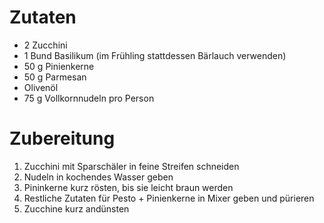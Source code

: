 # Zutaten
- 2 Zucchini
- 1 Bund Basilikum (im Frühling stattdessen Bärlauch verwenden)
- 50 g Pinienkerne
- 50 g Parmesan
- Olivenöl
- 75 g Vollkornnudeln pro Person


# Zubereitung

1. Zucchini mit Sparschäler in feine Streifen schneiden
2. Nudeln in kochendes Wasser geben
3. Pininkerne kurz rösten, bis sie leicht braun werden
4. Restliche Zutaten für Pesto + Pinienkerne in Mixer geben und pürieren
5. Zucchine kurz andünsten